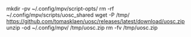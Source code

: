 mkdir -pv ~/.config/mpv/script-opts/
rm -rf ~/.config/mpv/scripts/uosc_shared
wget -P /tmp/ https://github.com/tomasklaen/uosc/releases/latest/download/uosc.zip
unzip -od ~/.config/mpv/ /tmp/uosc.zip
rm -fv /tmp/uosc.zip